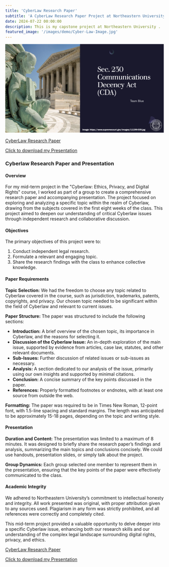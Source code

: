 ```yaml
---
title: 'CyberLaw Research Paper'
subtitle: 'A CyberLaw Research Paper Project at Northeastern University'
date: 2024-07-22 00:00:00
description: This is my capstone project at Northeastern University .
featured_image: '/images/demo/Cyber-Law-Image.jpg'
---
```


![](/images/demo/Cyberlaw-project.jpg)

[CyberLaw Research Paper](https://vkibaja.github.io/assets/Team_Blue_CY5240_Midterm_Paper.pdf) 

[Click to download my Presentation](https://vkibaja.github.io/assets/Cyberlaw-midterm-presentation.pptx)

### Cyberlaw Research Paper and Presentation

#### Overview
For my mid-term project in the "Cyberlaw: Ethics, Privacy, and Digital Rights" course, I worked as part of a group to create a comprehensive research paper and accompanying presentation. The project focused on exploring and analyzing a specific topic within the realm of Cyberlaw, drawing from the subjects covered in the first eight weeks of the class. This project aimed to deepen our understanding of critical Cyberlaw issues through independent research and collaborative discussion.

#### Objectives
The primary objectives of this project were to:
1. Conduct independent legal research.
2. Formulate a relevant and engaging topic.
3. Share the research findings with the class to enhance collective knowledge.

#### Paper Requirements
**Topic Selection:**
We had the freedom to choose any topic related to Cyberlaw covered in the course, such as jurisdiction, trademarks, patents, copyrights, and privacy. Our chosen topic needed to be significant within the field of Cyberlaw and relevant to current issues.

**Paper Structure:**
The paper was structured to include the following sections:
- **Introduction:** A brief overview of the chosen topic, its importance in Cyberlaw, and the reasons for selecting it.
- **Discussion of the Cyberlaw Issue:** An in-depth exploration of the main issue, supported by evidence from articles, case law, statutes, and other relevant documents.
- **Sub-Issues:** Further discussion of related issues or sub-issues as necessary.
- **Analysis:** A section dedicated to our analysis of the issue, primarily using our own insights and supported by minimal citations.
- **Conclusion:** A concise summary of the key points discussed in the paper.
- **References:** Properly formatted footnotes or endnotes, with at least one source from outside the web.

**Formatting:**
The paper was required to be in Times New Roman, 12-point font, with 1.5-line spacing and standard margins. The length was anticipated to be approximately 15-18 pages, depending on the topic and writing style.

#### Presentation
**Duration and Content:**
The presentation was limited to a maximum of 8 minutes. It was designed to briefly share the research paper’s findings and analysis, summarizing the main topics and conclusions concisely. We could use handouts, presentation slides, or simply talk about the project.

**Group Dynamics:**
Each group selected one member to represent them in the presentation, ensuring that the key points of the paper were effectively communicated to the class.

#### Academic Integrity
We adhered to Northeastern University’s commitment to intellectual honesty and integrity. All work presented was original, with proper attribution given to any sources used. Plagiarism in any form was strictly prohibited, and all references were correctly and completely cited.

This mid-term project provided a valuable opportunity to delve deeper into a specific Cyberlaw issue, enhancing both our research skills and our understanding of the complex legal landscape surrounding digital rights, privacy, and ethics.

[CyberLaw Research Paper](https://vkibaja.github.io/assets/Team_Blue_CY5240_Midterm_Paper.pdf) 

[Click to download my Presentation](https://vkibaja.github.io/assets/Cyberlaw-midterm-presentation.pptx)
